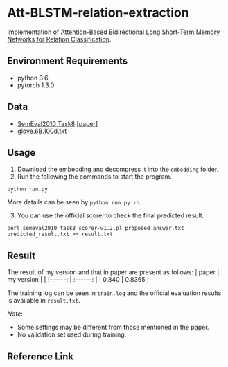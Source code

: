 # Att-BLSTM-relation-extraction
Implementation of [Attention-Based Bidirectional Long Short-Term Memory Networks for Relation Classification](https://www.aclweb.org/anthology/P16-2034.pdf).

## Environment Requirements
* python 3.6
* pytorch 1.3.0

## Data
* [SemEval2010 Task8](https://drive.google.com/file/d/0B_jQiLugGTAkMDQ5ZjZiMTUtMzQ1Yy00YWNmLWJlZDYtOWY1ZDMwY2U4YjFk/view?sort=name&layout=list&num=50) \[[paper](https://www.aclweb.org/anthology/S10-1006.pdf)\]
* [glove.6B.100d.txt](https://nlp.stanford.edu/projects/glove/)

## Usage
1. Download the embedding and decompress it into the `embedding` folder.
2. Run the following the commands to start the program.

```shell
python run.py
```
More details can be seen by `python run.py -h`.

3. You can use the official scorer to check the final predicted result.
```shell
perl semeval2010_task8_scorer-v1.2.pl proposed_answer.txt predicted_result.txt >> result.txt
```

## Result
The result of my version and that in paper are present as follows:
| paper | my version |
| :------: | :------: |
| 0.840 | 0.8365 |

The training log can be seen in `train.log` and the official evaluation results is available in `result.txt`.

*Note*:
* Some settings may be different from those mentioned in the paper.
* No validation set used during training.


## Reference Link